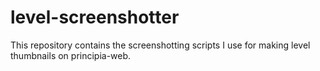 # level-screenshotter
This repository contains the screenshotting scripts I use for making level thumbnails on principia-web.
